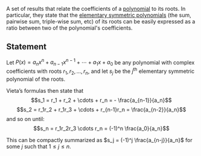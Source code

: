A set of results that relate the coefficients of a [polynomial](https://artofproblemsolving.com/wiki/index.php/Polynomial "Polynomial") to its roots. In particular, they state that the [elementary symmetric polynomials](https://artofproblemsolving.com/wiki/index.php/Elementary_symmetric_polynomial "Elementary symmetric polynomial") (the sum, pairwise sum, triple-wise sum, etc) of 
its roots can be easily expressed as a ratio between two of the polynomial's coefficients.
## Statement
Let $P(x) = a_n x^n + a_{n-1}x^{n-1} + \cdots + a_1 x + a_0$ be any polynomial with complex coefficients with roots $r_1, r_2, \ldots , r_n$, and let $s_j$ be the $j^{\text{th}}$ elementary symmetric polynomial of the roots.

Vieta’s formulas then state that $$s_1 = r_1 + r_2 + \cdots + r_n = - \frac{a_{n-1}}{a_n}$$$$s_2 = r_1r_2 + r_1r_3 + \cdots + r_{n-1}r_n = \frac{a_{n-2}}{a_n}$$ and so on until:
$$s_n = r_1r_2r_3 \cdots r_n = (-1)^n \frac{a_0}{a_n}$$

This can be compactly summarized as $s_j = (-1)^j \frac{a_{n-j}}{a_n}$ for some $j$ such that $1 \leq j \leq n$.
